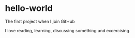 # hello-world
The first project when I join GitHub

I love reading, learning, discussing something and excercising.
